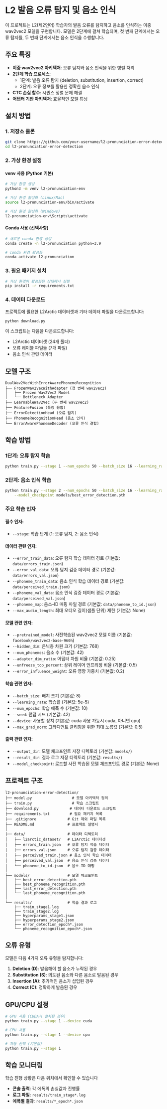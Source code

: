 # L2 발음 오류 탐지 및 음소 인식

이 프로젝트는 L2(제2언어) 학습자의 발음 오류를 탐지하고 음소를 인식하는 이중 wav2vec2 모델을 구현합니다. 모델은 2단계에 걸쳐 학습되며, 첫 번째 단계에서는 오류 탐지를, 두 번째 단계에서는 음소 인식을 수행합니다.

## 주요 특징

- **이중 wav2vec2 아키텍처**: 오류 탐지와 음소 인식을 위한 병렬 처리
- **2단계 학습 프로세스**: 
  - 1단계: 발음 오류 탐지 (deletion, substitution, insertion, correct)
  - 2단계: 오류 정보를 활용한 정확한 음소 인식
- **CTC 손실 함수**: 시퀀스 정렬 문제 해결
- **어댑터 기반 아키텍처**: 효율적인 모델 튜닝

## 설치 방법

### 1. 저장소 클론
```bash
git clone https://github.com/your-username/l2-pronunciation-error-detection.git
cd l2-pronunciation-error-detection
```

### 2. 가상 환경 설정

#### venv 사용 (Python 기본)
```bash
# 가상 환경 생성
python3 -m venv l2-pronunciation-env

# 가상 환경 활성화 (Linux/Mac)
source l2-pronunciation-env/bin/activate

# 가상 환경 활성화 (Windows)
l2-pronunciation-env\Scripts\activate
```

#### Conda 사용 (선택사항)
```bash
# 새로운 conda 환경 생성
conda create -n l2-pronunciation python=3.9

# conda 환경 활성화
conda activate l2-pronunciation
```

### 3. 필요 패키지 설치
```bash
# 가상 환경이 활성화된 상태에서 실행
pip install -r requirements.txt
```

### 4. 데이터 다운로드

프로젝트에 필요한 L2Arctic 데이터셋과 기타 데이터 파일을 다운로드합니다:

```bash
python download.py
```

이 스크립트는 다음을 다운로드합니다:
- L2Arctic 데이터셋 (24개 폴더)
- 오류 레이블 파일들 (7개 파일)
- 음소 인식 관련 데이터

## 모델 구조

```
DualWav2VecWithErrorAwarePhonemeRecognition
├── FrozenWav2VecWithAdapter (첫 번째 wav2vec2)
│   ├── Frozen Wav2Vec2 Model
│   └── Bottleneck Adapter
├── LearnableWav2Vec (두 번째 wav2vec2)
├── FeatureFusion (특징 융합)
├── ErrorDetectionHead (오류 탐지)
├── PhonemeRecognitionHead (음소 인식)
└── ErrorAwarePhonemeDecoder (오류 인식 결합)
```

## 학습 방법

### 1단계: 오류 탐지 학습

```bash
python train.py --stage 1 --num_epochs 50 --batch_size 16 --learning_rate 6e-6 
```

### 2단계: 음소 인식 학습

```bash
python train.py --stage 2 --num_epochs 50 --batch_size 16 --learning_rate 6e-6 \
    --model_checkpoint models/best_error_detection.pth
```

### 주요 학습 인자

#### 필수 인자:
- `--stage`: 학습 단계 (1: 오류 탐지, 2: 음소 인식)

#### 데이터 관련 인자:
- `--error_train_data`: 오류 탐지 학습 데이터 경로 (기본값: `data/errors_train.json`)
- `--error_val_data`: 오류 탐지 검증 데이터 경로 (기본값: `data/errors_val.json`)
- `--phoneme_train_data`: 음소 인식 학습 데이터 경로 (기본값: `data/perceived_train.json`)
- `--phoneme_val_data`: 음소 인식 검증 데이터 경로 (기본값: `data/perceived_val.json`)
- `--phoneme_map`: 음소-ID 매핑 파일 경로 (기본값: `data/phoneme_to_id.json`)
- `--max_audio_length`: 최대 오디오 길이(샘플 단위) 제한 (기본값: None)

#### 모델 관련 인자:
- `--pretrained_model`: 사전학습된 wav2vec2 모델 이름 (기본값: `facebook/wav2vec2-base-960h`)
- `--hidden_dim`: 은닉층 차원 크기 (기본값: 768)
- `--num_phonemes`: 음소 수 (기본값: 42)
- `--adapter_dim_ratio`: 어댑터 차원 비율 (기본값: 0.25)
- `--unfreeze_top_percent`: 상위 레이어 언프리징 비율 (기본값: 0.5)
- `--error_influence_weight`: 오류 영향 가중치 (기본값: 0.2)

#### 학습 관련 인자:
- `--batch_size`: 배치 크기 (기본값: 8)
- `--learning_rate`: 학습률 (기본값: 5e-5)
- `--num_epochs`: 학습 에폭 수 (기본값: 10)
- `--seed`: 랜덤 시드 (기본값: 42)
- `--device`: 사용할 장치 (기본값: cuda 사용 가능시 cuda, 아니면 cpu)
- `--max_grad_norm`: 그라디언트 클리핑을 위한 최대 노름값 (기본값: 0.5)

#### 출력 관련 인자:
- `--output_dir`: 모델 체크포인트 저장 디렉토리 (기본값: `models/`)
- `--result_dir`: 결과 로그 저장 디렉토리 (기본값: `results/`)
- `--model_checkpoint`: 로드할 사전 학습된 모델 체크포인트 경로 (기본값: None)

## 프로젝트 구조

```
l2-pronunciation-error-detection/
├── model.py                  # 모델 아키텍처 정의
├── train.py                  # 학습 스크립트
├── download.py              # 데이터 다운로드 스크립트
├── requirements.txt         # 필요 패키지 목록
├── .gitignore              # Git 제외 파일 목록
├── README.md               # 프로젝트 설명서
│
├── data/                   # 데이터 디렉토리
│   ├── l2arctic_dataset/   # L2Arctic 데이터셋
│   ├── errors_train.json   # 오류 탐지 학습 데이터
│   ├── errors_val.json     # 오류 탐지 검증 데이터
│   ├── perceived_train.json # 음소 인식 학습 데이터
│   ├── perceived_val.json  # 음소 인식 검증 데이터
│   └── phoneme_to_id.json  # 음소-ID 매핑
│
├── models/                 # 모델 체크포인트
│   ├── best_error_detection.pth
│   ├── best_phoneme_recognition.pth
│   ├── last_error_detection.pth
│   └── last_phoneme_recognition.pth
│
└── results/                # 학습 결과 로그
    ├── train_stage1.log
    ├── train_stage2.log
    ├── hyperparams_stage1.json
    ├── hyperparams_stage2.json
    ├── error_detection_epoch*.json
    └── phoneme_recognition_epoch*.json
```

## 오류 유형

모델은 다음 4가지 오류 유형을 탐지합니다:

1. **Deletion (D)**: 발음해야 할 음소가 누락된 경우
2. **Substitution (S)**: 의도된 음소와 다른 음소로 발음된 경우
3. **Insertion (A)**: 추가적인 음소가 삽입된 경우
4. **Correct (C)**: 정확하게 발음된 경우

## GPU/CPU 설정

```bash
# GPU 사용 (CUDA가 설치된 경우)
python train.py --stage 1 --device cuda

# CPU 사용
python train.py --stage 1 --device cpu

# 자동 선택 (기본값)
python train.py --stage 1
```

## 학습 모니터링

학습 진행 상황은 다음 위치에서 확인할 수 있습니다

- **콘솔 출력**: 각 에폭의 손실값과 진행률
- **로그 파일**: `results/train_stage*.log`
- **에폭별 결과**: `results/*_epoch*.json`